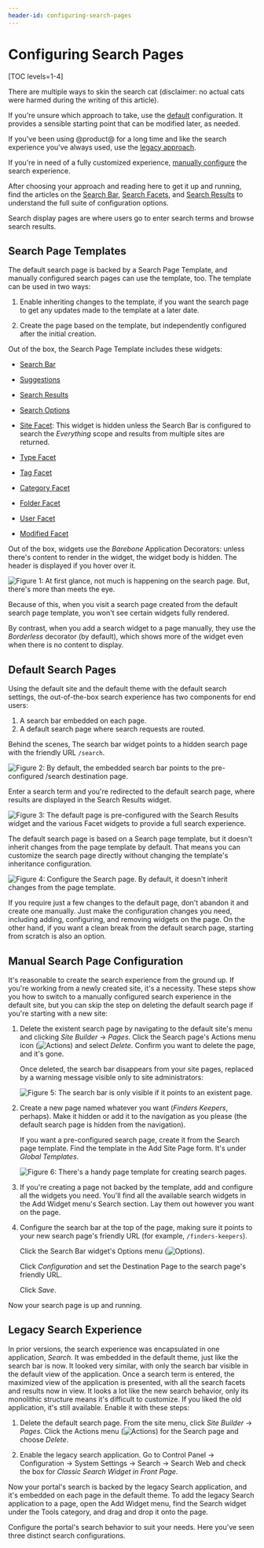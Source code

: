 ```yaml
---
header-id: configuring-search-pages
---
```


# Configuring Search Pages

[TOC levels=1-4]

There are multiple ways to skin the search cat (disclaimer: no actual cats were
harmed during the writing of this article). 

If you're unsure which approach to take, use the
[default](#default-search-pages) configuration. It provides a sensible starting
point that can be modified later, as needed. 

If you've been using @product@ for a long time and like the search experience
you've always used, use the [legacy approach](#legacy-search-experience). 

If you're in need of a fully customized experience, 
[manually configure](#manual-search-page-configuration) the search experience. 

After choosing your approach and reading here to get it up and running, find
the articles on the [Search
Bar](/docs/7-2/user/-/knowledge_base/u/searching-for-assets#search-bar),
[Search Facets](/docs/7-2/user/-/knowledge_base/u/facets), and [Search Results](/docs/7-2/user/-/knowledge_base/u/search-results) to understand the full suite of
configuration options. 

Search display pages are where users go to enter search terms and browse search
results. 

##  Search Page Templates

The default search page is backed by a Search Page Template, and manually
configured search pages can use the template, too. The template can be used in
two ways:

1.  Enable inheriting changes to the template, if you want the search page to
    get any updates made to the template at a later date. 

2.  Create the page based on the template, but independently configured after
    the initial creation.

Out of the box, the Search Page Template includes these widgets:

- [Search Bar](/docs/7-2/user/-/knowledge_base/u/searching-for-assets#search-bar)

- [Suggestions](/docs/7-2/user/-/knowledge_base/u/searching-for-assets#search-suggestions)

- [Search Results](/docs/7-2/user/-/knowledge_base/u/search-results)

- [Search Options](/docs/7-2/user/-/knowledge_base/u/configuring-search#widget-scoped-search-configuration)

- [Site Facet](/docs/7-2/user/-/knowledge_base/u/site-facet): This widget is
    hidden unless the Search Bar is configured to search the _Everything_ scope
    and results from multiple sites are returned.

- [Type Facet](/docs/7-2/user/-/knowledge_base/u/type-facet)

- [Tag Facet](/docs/7-2/user/-/knowledge_base/u/tag-and-category-facets)

- [Category Facet](/docs/7-2/user/-/knowledge_base/u/tag-and-category-facets)

- [Folder Facet](/docs/7-2/user/-/knowledge_base/u/folder-facet)

- [User Facet](/docs/7-2/user/-/knowledge_base/u/user-facet)

- [Modified Facet](/docs/7-2/user/-/knowledge_base/u/modified-facet)

Out of the box, widgets use the _Barebone_ Application Decorators: unless
there's content to render in the widget, the widget body is hidden. The
header is displayed if you hover over it. 

![Figure 1: At first glance, not much is happening on the search page. But, there's more than meets the eye.](../../../images/search-barebone-widgets.png)

Because of this, when you visit a search page created from the default search
page template, you won't see certain widgets fully rendered.

By contrast, when you add a search widget to a page manually, they use the
_Borderless_ decorator (by default), which shows more of the widget even when
there is no content to display.

## Default Search Pages

Using the default site and the default theme with the default search settings,
the out-of-the-box search experience has two components for end users:

1. A search bar embedded on each page.
2. A default search page where search requests are routed.

Behind the scenes, The search bar widget points to a hidden search page with the
friendly URL `/search`.

![Figure 2: By default, the embedded search bar points to the pre-configured `/search` destination page.](../../../images/search-dest-page.png)

Enter a search term and you're redirected to the default search page, where
results are displayed in the Search Results widget.

![Figure 3: The default page is pre-configured with the Search Results widget and the various Facet widgets to provide a full search experience.](../../../images/search-default-page.png)

The default search page is based on a Search page template, but it doesn't
inherit changes from the page template by default. That means you can customize
the search page directly without changing the template's inheritance
configuration.

![Figure 4: Configure the Search page. By default, it doesn't inherit changes from the page template.](../../../images/search-page-config.png)

If you require just a few changes to the default page, don't abandon it and
create one manually. Just make the configuration changes you need, including
adding, configuring, and removing widgets on the page. On the other hand, if you
want a clean break from the default search page, starting from scratch is also
an option.

## Manual Search Page Configuration

It's reasonable to create the search experience from the ground up. If you're
working from a newly created site, it's a necessity. These steps show you how to
switch to a manually configured search experience in the default site, but you
can skip the step on deleting the default search page if you're starting with
a new site:

1.  Delete the existent search page by navigating to the default site's menu and
    clicking *Site Builder* &rarr; *Pages*. Click the Search page's Actions menu
    icon (![Actions](../../../images/icon-actions.png)) and select *Delete*.
    Confirm you want to delete the page, and it's gone.

    Once deleted, the search bar disappears from your site pages, replaced by a
    warning message visible only to site administrators:

    ![Figure 5: The search bar is only visible if it points to an existent page.](../../../images/search-bar-warning.png)

2.  Create a new page named whatever you want (_Finders Keepers_, perhaps). Make
    it hidden or add it to the navigation as you please (the default search
    page is hidden from the navigation).

    If you want a pre-configured search page, create it from the Search page
    template. Find the template in the Add Site Page form. It's under *Global
    Templates*.

    ![Figure 6: There's a handy page template for creating search pages.](../../../images/search-page-template.png)

3.  If you're creating a page not backed by the template, add and configure all
    the widgets you need. You'll find all the available search widgets in the
    Add Widget menu's Search section. Lay them out however you want on the page.

4.  Configure the search bar at the top of the page, making sure it points to your
    new search page's friendly URL (for example, `/finders-keepers`). 

    Click the Search Bar widget's Options menu (![Options](../../../images/icon-app-options.png)).

    Click *Configuration* and set the Destination Page to the search page's
    friendly URL.

    Click *Save*.

Now your search page is up and running.

## Legacy Search Experience

In prior versions, the search experience was encapsulated in one application,
*Search*. It was embedded in the default theme, just like the search bar is now.
It looked very similar, with only the search bar visible in the default view of
the application. Once a search term is entered, the maximized view of the
application is presented, with all the search facets and results now in view. It
looks a lot like the new search behavior, only its monolithic structure means
it's difficult to customize. If you liked the old application, it's still
available. Enable it with these steps:

1.  Delete the default search page. From the site menu, click *Site Builder*
    &rarr; *Pages*. Click the Actions menu
    (![Actions](../../../images/icon-actions.png)) for the Search page and choose
    *Delete*. 

2.  Enable the legacy search application. Go to Control Panel &rarr;
    Configuration &rarr; System Settings &rarr; Search &rarr; Search Web and
    check the box for *Classic Search Widget in Front Page*.

Now your portal's search is backed by the legacy Search application, and it's
embedded on each page in the default theme. To add the legacy Search application
to a page, open the Add Widget menu, find the Search widget under the Tools
category, and drag and drop it onto the page.

Configure the portal's search behavior to suit your needs. Here you've seen
three distinct search configurations.
